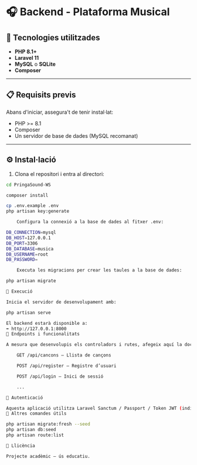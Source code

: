 # 🎧 Backend - Plataforma Musical

## 🚀 Tecnologies utilitzades

- **PHP 8.1+**
- **Laravel 11**
- **MySQL** o **SQLite**
- **Composer**

---

## 📋 Requisits previs

Abans d'iniciar, assegura't de tenir instal·lat:

- PHP >= 8.1
- Composer
- Un servidor de base de dades (MySQL recomanat)

---

## ⚙️ Instal·lació

1. Clona el repositori i entra al directori:

```bash
cd PringaSound-WS

composer install

cp .env.example .env
php artisan key:generate

    Configura la connexió a la base de dades al fitxer .env:

DB_CONNECTION=mysql
DB_HOST=127.0.0.1
DB_PORT=3306
DB_DATABASE=musica
DB_USERNAME=root
DB_PASSWORD=

    Executa les migracions per crear les taules a la base de dades:

php artisan migrate

🚀 Execució

Inicia el servidor de desenvolupament amb:

php artisan serve

El backend estarà disponible a:
➡️ http://127.0.0.1:8000
🧪 Endpoints i funcionalitats

A mesura que desenvolupis els controladors i rutes, afegeix aquí la documentació de la teva API.

    GET /api/cancons – Llista de cançons

    POST /api/register – Registre d’usuari

    POST /api/login – Inici de sessió

    ...

🔐 Autenticació

Aquesta aplicació utilitza Laravel Sanctum / Passport / Token JWT (indica quin si és el cas) per protegir les rutes privades dels usuaris.
🧹 Altres comandes útils

php artisan migrate:fresh --seed 
php artisan db:seed 
php artisan route:list 

📄 Llicència

Projecte acadèmic – ús educatiu.
